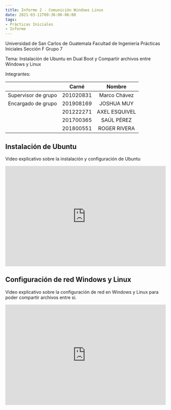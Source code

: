 ```yaml
---
title: Informe 2 - Comunición Windows Linux
date: 2021-03-11T09:36:06-06:00
tags:
- Prácticas Iniciales
- Informe
---
```


Universidad de San Carlos de Guatemala
Facultad de Ingeniería
Prácticas Iniciales Sección F
Grupo 7

Tema: Instalación de Ubuntu en Dual Boot y Compartir archivos entre Windows y Linux

Integrantes:

|                     |   Carné   |    Nombre     |
| :-----------------: | :-------: | :-----------: |
| Supervisor de grupo | 201020831 | Marco Chávez  |
| Encargado de grupo  | 201908169 |  JOSHUA MUY   |
|                     | 201222271 | AXEL ESQUIVEL |
|                     | 201700365 |  SAÚL PÉREZ   |
|                     | 201800551 | ROGER RIVERA  |

## Instalación de Ubuntu

Video explicativo sobre la instalación y configuración de Ubuntu

<iframe width="100%" height="315" src="https://www.youtube.com/embed/XoA-r4bO5cE" frameborder="0" allow="accelerometer; autoplay; clipboard-write; encrypted-media; gyroscope; picture-in-picture" allowfullscreen></iframe>

## Configuración de red Windows y Linux

Video explicativo sobre la configuración de red en Windows y Linux para poder compartir archivos entre sí.

<iframe width="100%" height="315" src="https://www.youtube.com/embed/Z6-jDmhmOCA" frameborder="0" allow="accelerometer; autoplay; clipboard-write; encrypted-media; gyroscope; picture-in-picture" allowfullscreen></iframe>
